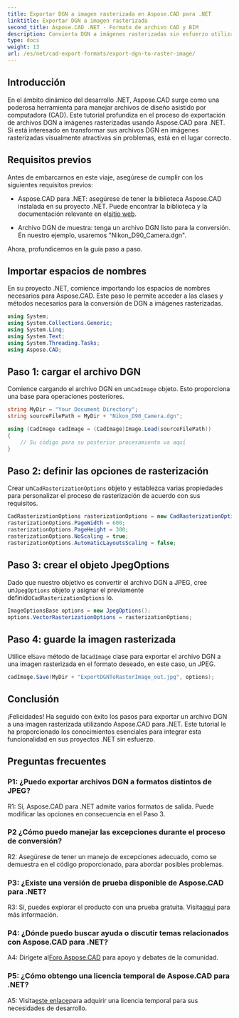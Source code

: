 ```yaml
---
title: Exportar DGN a imagen rasterizada en Aspose.CAD para .NET
linktitle: Exportar DGN a imagen rasterizada
second_title: Aspose.CAD .NET - Formato de archivo CAD y BIM
description: Convierta DGN a imágenes rasterizadas sin esfuerzo utilizando Aspose.CAD para .NET. Explore la guía paso a paso y libere el poder de .NET en la manipulación de archivos CAD.
type: docs
weight: 13
url: /es/net/cad-export-formats/export-dgn-to-raster-image/
---
```

## Introducción

En el ámbito dinámico del desarrollo .NET, Aspose.CAD surge como una poderosa herramienta para manejar archivos de diseño asistido por computadora (CAD). Este tutorial profundiza en el proceso de exportación de archivos DGN a imágenes rasterizadas usando Aspose.CAD para .NET. Si está interesado en transformar sus archivos DGN en imágenes rasterizadas visualmente atractivas sin problemas, está en el lugar correcto.

## Requisitos previos

Antes de embarcarnos en este viaje, asegúrese de cumplir con los siguientes requisitos previos:

-  Aspose.CAD para .NET: asegúrese de tener la biblioteca Aspose.CAD instalada en su proyecto .NET. Puede encontrar la biblioteca y la documentación relevante en el[sitio web](https://reference.aspose.com/cad/net/).

- Archivo DGN de muestra: tenga un archivo DGN listo para la conversión. En nuestro ejemplo, usaremos "Nikon_D90_Camera.dgn".

Ahora, profundicemos en la guía paso a paso.

## Importar espacios de nombres

En su proyecto .NET, comience importando los espacios de nombres necesarios para Aspose.CAD. Este paso le permite acceder a las clases y métodos necesarios para la conversión de DGN a imágenes rasterizadas.

```csharp
using System;
using System.Collections.Generic;
using System.Linq;
using System.Text;
using System.Threading.Tasks;
using Aspose.CAD;
```

## Paso 1: cargar el archivo DGN

 Comience cargando el archivo DGN en un`CadImage` objeto. Esto proporciona una base para operaciones posteriores.

```csharp
string MyDir = "Your Document Directory";
string sourceFilePath = MyDir + "Nikon_D90_Camera.dgn";

using (CadImage cadImage = (CadImage)Image.Load(sourceFilePath))
{
    // Su código para su posterior procesamiento va aquí
}
```

## Paso 2: definir las opciones de rasterización

 Crear un`CadRasterizationOptions` objeto y establezca varias propiedades para personalizar el proceso de rasterización de acuerdo con sus requisitos.

```csharp
CadRasterizationOptions rasterizationOptions = new CadRasterizationOptions();
rasterizationOptions.PageWidth = 600;
rasterizationOptions.PageHeight = 300;
rasterizationOptions.NoScaling = true;
rasterizationOptions.AutomaticLayoutsScaling = false;
```

## Paso 3: crear el objeto JpegOptions

 Dado que nuestro objetivo es convertir el archivo DGN a JPEG, cree un`JpegOptions` objeto y asignar el previamente definido`CadRasterizationOptions` lo.

```csharp
ImageOptionsBase options = new JpegOptions();
options.VectorRasterizationOptions = rasterizationOptions;
```

## Paso 4: guarde la imagen rasterizada

 Utilice el`Save` método de la`CadImage` clase para exportar el archivo DGN a una imagen rasterizada en el formato deseado, en este caso, un JPEG.

```csharp
cadImage.Save(MyDir + "ExportDGNToRasterImage_out.jpg", options);
```

## Conclusión

¡Felicidades! Ha seguido con éxito los pasos para exportar un archivo DGN a una imagen rasterizada utilizando Aspose.CAD para .NET. Este tutorial le ha proporcionado los conocimientos esenciales para integrar esta funcionalidad en sus proyectos .NET sin esfuerzo.

## Preguntas frecuentes

### P1: ¿Puedo exportar archivos DGN a formatos distintos de JPEG?

R1: Sí, Aspose.CAD para .NET admite varios formatos de salida. Puede modificar las opciones en consecuencia en el Paso 3.

### P2 ¿Cómo puedo manejar las excepciones durante el proceso de conversión?

R2: Asegúrese de tener un manejo de excepciones adecuado, como se demuestra en el código proporcionado, para abordar posibles problemas.

### P3: ¿Existe una versión de prueba disponible de Aspose.CAD para .NET?

 R3: Sí, puedes explorar el producto con una prueba gratuita. Visita[aquí](https://releases.aspose.com/) para más información.

### P4: ¿Dónde puedo buscar ayuda o discutir temas relacionados con Aspose.CAD para .NET?

 A4: Dirígete al[Foro Aspose.CAD](https://forum.aspose.com/c/cad/19) para apoyo y debates de la comunidad.

### P5: ¿Cómo obtengo una licencia temporal de Aspose.CAD para .NET?

 A5: Visita[este enlace](https://purchase.aspose.com/temporary-license/)para adquirir una licencia temporal para sus necesidades de desarrollo.